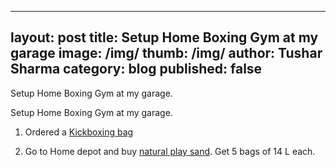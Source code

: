 
---
layout: post
title: Setup Home Boxing Gym at my garage
image: /img/
thumb: /img/
author: Tushar Sharma
category: blog
published: false
---

Setup Home Boxing Gym at my garage.<!-- truncate_here -->

Setup Home Boxing Gym at my garage.

1. Ordered a [Kickboxing bag](https://www.amazon.com/dp/B00KP3CT3S?ref=ppx_yo2ov_dt_b_product_details&th=1)

2. Go to Home depot and buy [natural play sand](https://www.homedepot.com/p/Pavestone-0-5-cu-ft-All-Purpose-Play-Sand-55141/100577543?). Get 5 bags of 14 L each.
